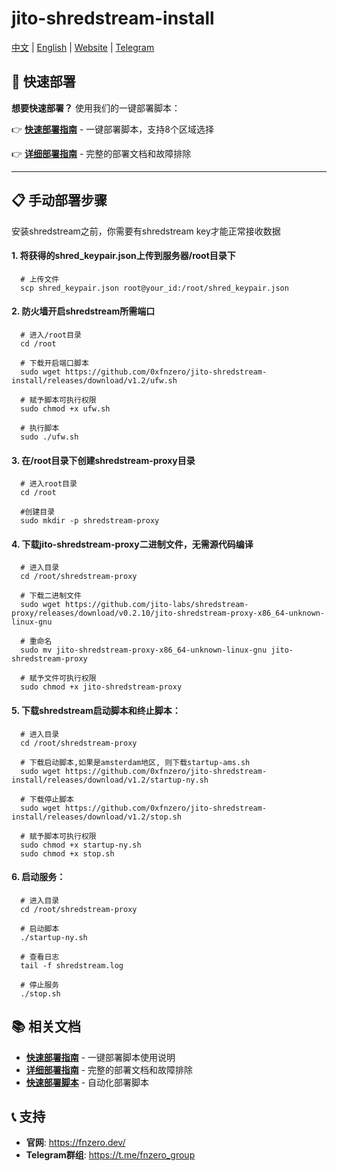 # jito-shredstream-install

[中文](https://github.com/0xfnzero/jito-shredstream-install/blob/main/README_CN.md) | [English](https://github.com/0xfnzero/jito-shredstream-install/blob/main/README.md) | [Website](https://fnzero.dev/) | [Telegram](https://t.me/fnzero_group)

## 🚀 快速部署

**想要快速部署？** 使用我们的一键部署脚本：

👉 **[快速部署指南](QUICK_START_CN.md)** - 一键部署脚本，支持8个区域选择

👉 **[详细部署指南](DEPLOYMENT_GUIDE_CN.md)** - 完整的部署文档和故障排除

---

## 📋 手动部署步骤

安装shredstream之前，你需要有shredstream key才能正常接收数据

#### 1. 将获得的shred_keypair.json上传到服务器/root目录下
```shell
  # 上传文件
  scp shred_keypair.json root@your_id:/root/shred_keypair.json
```

#### 2. 防火墙开启shredstream所需端口
```shell
  # 进入/root目录
  cd /root

  # 下载开启端口脚本
  sudo wget https://github.com/0xfnzero/jito-shredstream-install/releases/download/v1.2/ufw.sh

  # 赋予脚本可执行权限
  sudo chmod +x ufw.sh

  # 执行脚本
  sudo ./ufw.sh
```

#### 3. 在/root目录下创建shredstream-proxy目录
```shell
  # 进入root目录
  cd /root

  #创建目录
  sudo mkdir -p shredstream-proxy
```

#### 4. 下载jito-shredstream-proxy二进制文件，无需源代码编译
```shell
  # 进入目录
  cd /root/shredstream-proxy

  # 下载二进制文件
  sudo wget https://github.com/jito-labs/shredstream-proxy/releases/download/v0.2.10/jito-shredstream-proxy-x86_64-unknown-linux-gnu

  # 重命名
  sudo mv jito-shredstream-proxy-x86_64-unknown-linux-gnu jito-shredstream-proxy

  # 赋予文件可执行权限
  sudo chmod +x jito-shredstream-proxy
```

#### 5. 下载shredstream启动脚本和终止脚本：
```shell
  # 进入目录
  cd /root/shredstream-proxy

  # 下载启动脚本,如果是amsterdam地区, 则下载startup-ams.sh
  sudo wget https://github.com/0xfnzero/jito-shredstream-install/releases/download/v1.2/startup-ny.sh

  # 下载停止脚本
  sudo wget https://github.com/0xfnzero/jito-shredstream-install/releases/download/v1.2/stop.sh

  # 赋予脚本可执行权限
  sudo chmod +x startup-ny.sh
  sudo chmod +x stop.sh
```

#### 6. 启动服务：
```shell
  # 进入目录
  cd /root/shredstream-proxy

  # 启动脚本
  ./startup-ny.sh

  # 查看日志
  tail -f shredstream.log

  # 停止服务
  ./stop.sh
```

## 📚 相关文档

- **[快速部署指南](QUICK_START_CN.md)** - 一键部署脚本使用说明
- **[详细部署指南](DEPLOYMENT_GUIDE_CN.md)** - 完整的部署文档和故障排除
- **[快速部署脚本](quick-deploy.sh)** - 自动化部署脚本

## 📞 支持

- **官网**: https://fnzero.dev/
- **Telegram群组**: https://t.me/fnzero_group


